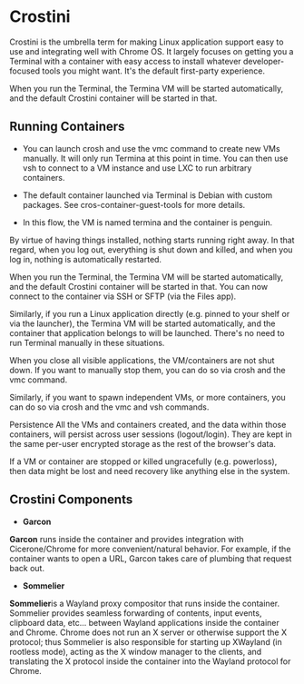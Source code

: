 # Crostini

Crostini is the umbrella term for making Linux application support easy to use and integrating well with Chrome OS. It largely focuses on getting you a Terminal with a container with easy access to install whatever developer-focused tools you might want. It's the default first-party experience.

When you run the Terminal, the Termina VM will be started automatically, and the default Crostini container will be started in that. 

## Running Containers

* You can launch crosh and use the vmc command to create new VMs manually. It will only run Termina at this point in time. You can then use vsh to connect to a VM instance and use LXC to run arbitrary containers.

* The default container launched via Terminal is Debian with custom packages. See cros-container-guest-tools for more details.

* In this flow, the VM is named termina and the container is penguin.




By virtue of having things installed, nothing starts running right away. In that regard, when you log out, everything is shut down and killed, and when you log in, nothing is automatically restarted.

When you run the Terminal, the Termina VM will be started automatically, and the default Crostini container will be started in that. You can now connect to the container via SSH or SFTP (via the Files app).

Similarly, if you run a Linux application directly (e.g. pinned to your shelf or via the launcher), the Termina VM will be started automatically, and the container that application belongs to will be launched. There's no need to run Terminal manually in these situations.

When you close all visible applications, the VM/containers are not shut down. If you want to manually stop them, you can do so via crosh and the vmc command.

Similarly, if you want to spawn independent VMs, or more containers, you can do so via crosh and the vmc and vsh commands.

Persistence
All the VMs and containers created, and the data within those containers, will persist across user sessions (logout/login). They are kept in the same per-user encrypted storage as the rest of the browser's data.

If a VM or container are stopped or killed ungracefully (e.g. powerloss), then data might be lost and need recovery like anything else in the system.


## Crostini Components

* **Garcon** 

**Garcon** runs inside the container and provides integration with Cicerone/Chrome for more convenient/natural behavior. For example, if the container wants to open a URL, Garcon takes care of plumbing that request back out.

* **Sommelier** 

**Sommelier**is a Wayland proxy compositor that runs inside the container. Sommelier provides seamless forwarding of contents, input events, clipboard data, etc... between Wayland applications inside the container and Chrome. Chrome does not run an X server or otherwise support the X protocol; thus Sommelier is also responsible for starting up XWayland (in rootless mode), acting as the X window manager to the clients, and translating the X protocol inside the container into the Wayland protocol for Chrome.
